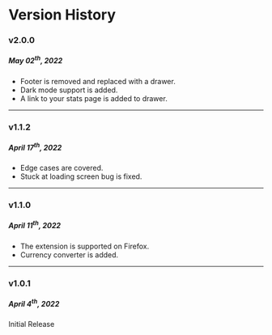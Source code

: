 # Version History

### **v2.0.0**

##### **May 02<sup>th</sup>, 2022**

- Footer is removed and replaced with a drawer.
- Dark mode support is added.
- A link to your stats page is added to drawer.

---

### **v1.1.2**

##### **April 17<sup>th</sup>, 2022**

- Edge cases are covered.
- Stuck at loading screen bug is fixed.

---

### **v1.1.0**

##### **April 11<sup>th</sup>, 2022**

- The extension is supported on Firefox.
- Currency converter is added.

---

### **v1.0.1**

##### **April 4<sup>th</sup>, 2022**

Initial Release
